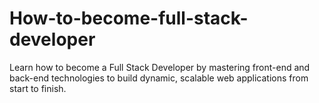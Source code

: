 # How-to-become-full-stack-developer
Learn how to become a Full Stack Developer by mastering front-end and back-end technologies to build dynamic, scalable web applications from start to finish.
